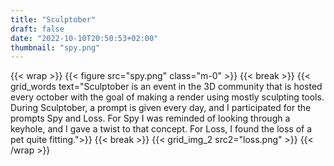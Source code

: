 ```yaml
---
title: "Sculptober"
draft: false
date: "2022-10-10T20:50:53+02:00"
thumbnail: "spy.png"
---
```

{{< wrap >}}
{{< figure src="spy.png" class="m-0" >}}
{{< break >}}
{{< grid_words text="Sculptober is an event in the 3D community that is hosted every october with the goal of making a render using mostly sculpting tools. During Sculptober, a prompt is given every day, and I participated for the prompts Spy and Loss. For Spy I was reminded of looking through a keyhole, and I gave a twist to that concept. For Loss, I found the loss of a pet quite fitting.">}}
{{< break >}}
{{< grid_img_2 src2="loss.png" >}}
{{< /wrap >}}